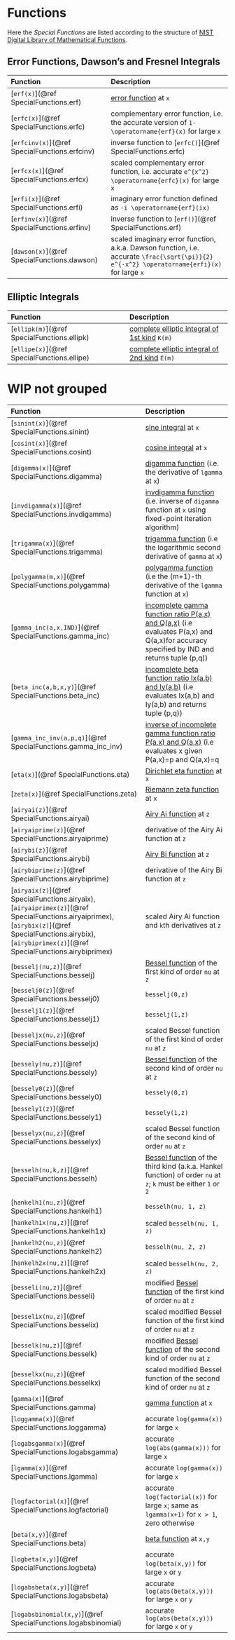 # Functions
Here the *Special Functions* are listed according to the structure of [NIST Digital Library of Mathematical Functions](https://dlmf.nist.gov/).

## Error Functions, Dawson’s and Fresnel Integrals

| Function | Description |
|:-------- |:----------- |
| [`erf(x)`](@ref SpecialFunctions.erf)         | [error function](https://en.wikipedia.org/wiki/Error_function) at ``x`` |
| [`erfc(x)`](@ref SpecialFunctions.erfc)       | complementary error function, i.e. the accurate version of ``1-\operatorname{erf}(x)`` for large ``x`` |
| [`erfcinv(x)`](@ref SpecialFunctions.erfcinv) | inverse function to [`erfc()`](@ref SpecialFunctions.erfc) |
| [`erfcx(x)`](@ref SpecialFunctions.erfcx)     | scaled complementary error function, i.e. accurate ``e^{x^2} \operatorname{erfc}(x)`` for large ``x`` |
| [`erfi(x)`](@ref SpecialFunctions.erfi)       | imaginary error function defined as ``-i \operatorname{erf}(ix)`` |
| [`erfinv(x)`](@ref SpecialFunctions.erfinv)   | inverse function to [`erf()`](@ref SpecialFunctions.erf) |
| [`dawson(x)`](@ref SpecialFunctions.dawson)   | scaled imaginary error function, a.k.a. Dawson function, i.e. accurate ``\frac{\sqrt{\pi}}{2} e^{-x^2} \operatorname{erfi}(x)`` for large ``x`` |


## Elliptic Integrals

| Function | Description |
|:-------- |:----------- |
| [`ellipk(m)`](@ref SpecialFunctions.ellipk)    | [complete elliptic integral of 1st kind](https://en.wikipedia.org/wiki/Elliptic_integral#Notational_variants) ``K(m)``  |
| [`ellipe(x)`](@ref SpecialFunctions.ellipe)    | [complete elliptic integral of 2nd kind](https://en.wikipedia.org/wiki/Elliptic_integral#Complete_elliptic_integral_of_the_second_kind) ``E(m)`` |


# WIP not grouped
| Function                                                      | Description                                                                                                                                                     |
|:------------------------------------------------------------- |:--------------------------------------------------------------------------------------------------------------------------------------------------------------- |
| [`sinint(x)`](@ref SpecialFunctions.sinint)                   | [sine integral](https://en.wikipedia.org/wiki/Trigonometric_integral) at `x` |
| [`cosint(x)`](@ref SpecialFunctions.cosint)                   | [cosine integral](https://en.wikipedia.org/wiki/Trigonometric_integral) at `x` |
| [`digamma(x)`](@ref SpecialFunctions.digamma)                 | [digamma function](https://en.wikipedia.org/wiki/Digamma_function) (i.e. the derivative of `lgamma` at `x`)                                                     |
| [`invdigamma(x)`](@ref SpecialFunctions.invdigamma)   | [invdigamma function](http://bariskurt.com/calculating-the-inverse-of-digamma-function/) (i.e. inverse of `digamma` function at `x` using fixed-point iteration algorithm) |
| [`trigamma(x)`](@ref SpecialFunctions.trigamma)     | [trigamma function](https://en.wikipedia.org/wiki/Trigamma_function) (i.e the logarithmic second derivative of `gamma` at `x`) |
| [`polygamma(m,x)`](@ref SpecialFunctions.polygamma)  | [polygamma function](https://en.wikipedia.org/wiki/Polygamma_function) (i.e the (m+1)-th derivative of the `lgamma` function at `x`) |
| [`gamma_inc(a,x,IND)`](@ref SpecialFunctions.gamma_inc)  | [incomplete gamma function ratio P(a,x) and Q(a,x)](https://en.wikipedia.org/wiki/Incomplete_gamma_function) (i.e evaluates P(a,x) and Q(a,x)for accuracy specified by IND and returns tuple (p,q)) |
| [`beta_inc(a,b,x,y)`](@ref SpecialFunctions.beta_inc)  | [incomplete beta function ratio Ix(a,b) and Iy(a,b)](https://en.wikipedia.org/wiki/Beta_function#Incomplete_beta_function) (i.e evaluates Ix(a,b) and Iy(a,b) and returns tuple (p,q)) |
| [`gamma_inc_inv(a,p,q)`](@ref SpecialFunctions.gamma_inc_inv)  | [inverse of incomplete gamma function ratio P(a,x) and Q(a,x)](https://en.wikipedia.org/wiki/Incomplete_gamma_function) (i.e evaluates x given P(a,x)=p and Q(a,x)=q  |
| [`eta(x)`](@ref SpecialFunctions.eta)                         | [Dirichlet eta function](https://en.wikipedia.org/wiki/Dirichlet_eta_function) at `x`                                                                           |
| [`zeta(x)`](@ref SpecialFunctions.zeta)                       | [Riemann zeta function](https://en.wikipedia.org/wiki/Riemann_zeta_function) at `x`                                                                             |
| [`airyai(z)`](@ref SpecialFunctions.airyai)                   | [Airy Ai function](https://en.wikipedia.org/wiki/Airy_function) at `z`                                                                                          |
| [`airyaiprime(z)`](@ref SpecialFunctions.airyaiprime)         | derivative of the Airy Ai function at `z`                                                                                                                       |
| [`airybi(z)`](@ref SpecialFunctions.airybi)                   | [Airy Bi function](https://en.wikipedia.org/wiki/Airy_function) at `z`                                                                                          |
| [`airybiprime(z)`](@ref SpecialFunctions.airybiprime)         | derivative of the Airy Bi function at `z`                                                                                                                       |
| [`airyaix(z)`](@ref SpecialFunctions.airyaix), [`airyaiprimex(z)`](@ref SpecialFunctions.airyaiprimex), [`airybix(z)`](@ref SpecialFunctions.airybix), [`airybiprimex(z)`](@ref SpecialFunctions.airybiprimex) | scaled Airy Ai function and `k`th derivatives at `z`                                                                                                           |
| [`besselj(nu,z)`](@ref SpecialFunctions.besselj)              | [Bessel function](https://en.wikipedia.org/wiki/Bessel_function) of the first kind of order `nu` at `z`                                                         |
| [`besselj0(z)`](@ref SpecialFunctions.besselj0)               | `besselj(0,z)`                                                                                                                                                  |
| [`besselj1(z)`](@ref SpecialFunctions.besselj1)               | `besselj(1,z)`                                                                                                                                                  |
| [`besseljx(nu,z)`](@ref SpecialFunctions.besseljx)            | scaled Bessel function of the first kind of order `nu` at `z`                                                                                                   |
| [`bessely(nu,z)`](@ref SpecialFunctions.bessely)              | [Bessel function](https://en.wikipedia.org/wiki/Bessel_function) of the second kind of order `nu` at `z`                                                        |
| [`bessely0(z)`](@ref SpecialFunctions.bessely0)               | `bessely(0,z)`                                                                                                                                                  |
| [`bessely1(z)`](@ref SpecialFunctions.bessely1)               | `bessely(1,z)`                                                                                                                                                  |
| [`besselyx(nu,z)`](@ref SpecialFunctions.besselyx)            | scaled Bessel function of the second kind of order `nu` at `z`                                                                                                  |
| [`besselh(nu,k,z)`](@ref SpecialFunctions.besselh)            | [Bessel function](https://en.wikipedia.org/wiki/Bessel_function) of the third kind (a.k.a. Hankel function) of order `nu` at `z`; `k` must be either `1` or `2` |
| [`hankelh1(nu,z)`](@ref SpecialFunctions.hankelh1)            | `besselh(nu, 1, z)`                                                                                                                                             |
| [`hankelh1x(nu,z)`](@ref SpecialFunctions.hankelh1x)          | scaled `besselh(nu, 1, z)`                                                                                                                                      |
| [`hankelh2(nu,z)`](@ref SpecialFunctions.hankelh2)            | `besselh(nu, 2, z)`                                                                                                                                             |
| [`hankelh2x(nu,z)`](@ref SpecialFunctions.hankelh2x)          | scaled `besselh(nu, 2, z)`                                                                                                                                      |
| [`besseli(nu,z)`](@ref SpecialFunctions.besseli)              | modified [Bessel function](https://en.wikipedia.org/wiki/Bessel_function) of the first kind of order `nu` at `z`                                                |
| [`besselix(nu,z)`](@ref SpecialFunctions.besselix)            | scaled modified Bessel function of the first kind of order `nu` at `z`                                                                                          |
| [`besselk(nu,z)`](@ref SpecialFunctions.besselk)              | modified [Bessel function](https://en.wikipedia.org/wiki/Bessel_function) of the second kind of order `nu` at `z`                                               |
| [`besselkx(nu,z)`](@ref SpecialFunctions.besselkx)            | scaled modified Bessel function of the second kind of order `nu` at `z`                                                                                         |
| [`gamma(x)`](@ref SpecialFunctions.gamma)                                            | [gamma function](https://en.wikipedia.org/wiki/Gamma_function) at `x`                                                                                           |
| [`loggamma(x)`](@ref SpecialFunctions.loggamma)                                           | accurate `log(gamma(x))` for large `x`                 |
| [`logabsgamma(x)`](@ref SpecialFunctions.logabsgamma)                                           | accurate `log(abs(gamma(x)))` for large `x`                                                                                  |
| [`lgamma(x)`](@ref SpecialFunctions.lgamma)                                           | accurate `log(gamma(x))` for large `x`                                                                                                                          |
| [`logfactorial(x)`](@ref SpecialFunctions.logfactorial)                                            | accurate `log(factorial(x))` for large `x`; same as `lgamma(x+1)` for `x > 1`, zero otherwise                                                                   |
| [`beta(x,y)`](@ref SpecialFunctions.beta)                                           | [beta function](https://en.wikipedia.org/wiki/Beta_function) at `x,y`                                                                                           |
| [`logbeta(x,y)`](@ref SpecialFunctions.logbeta)                                          | accurate `log(beta(x,y))` for large `x` or `y`      |
| [`logabsbeta(x,y)`](@ref SpecialFunctions.logabsbeta)                                          | accurate `log(abs(beta(x,y)))` for large `x` or `y`     |
| [`logabsbinomial(x,y)`](@ref SpecialFunctions.logabsbinomial)                                          | accurate `log(abs(beta(x,y)))` for large `x` or `y`     |
